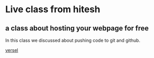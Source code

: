 # Live class from hitesh

## a class about hosting your webpage for free

In this class we discussed about pushing code to git and github.

[versel](https://versel.com)
